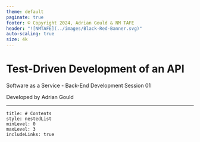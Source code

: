 ```yaml
---
theme: default
paginate: true
footer: © Copyright 2024, Adrian Gould & NM TAFE
header: "![NMTAFE](../images/Black-Red-Banner.svg)"
auto-scaling: true
size: 4k
---
```


# Test-Driven Development of an API
Software as a Service - Back-End Development
Session 01

Developed by Adrian Gould

---


```table-of-contents
title: # Contents
style: nestedList
minLevel: 0
maxLevel: 3
includeLinks: true
```
